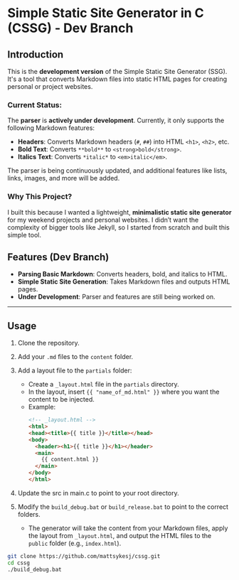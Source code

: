 # Simple Static Site Generator in C (CSSG) - Dev Branch

## Introduction

This is the **development version** of the Simple Static Site Generator (SSG). It's a tool that converts Markdown files into static HTML pages for creating personal or project websites.

### Current Status:
The **parser** is **actively under development**. Currently, it only supports the following Markdown features:

- **Headers**: Converts Markdown headers (`#`, `##`) into HTML `<h1>`, `<h2>`, etc.
- **Bold Text**: Converts `**bold**` to `<strong>bold</strong>`.
- **Italics Text**: Converts `*italic*` to `<em>italic</em>`.

The parser is being continuously updated, and additional features like lists, links, images, and more will be added.

### Why This Project?

I built this because I wanted a lightweight, **minimalistic static site generator** for my weekend projects and personal websites. I didn’t want the complexity of bigger tools like Jekyll, so I started from scratch and built this simple tool.

## Features (Dev Branch)

- **Parsing Basic Markdown**: Converts headers, bold, and italics to HTML.
- **Simple Static Site Generation**: Takes Markdown files and outputs HTML pages.
- **Under Development**: Parser and features are still being worked on.

---

## Usage

1. Clone the repository.
2. Add your `.md` files to the `content` folder.
3. Add a layout file to the `partials` folder:
   - Create a `_layout.html` file in the `partials` directory.
   - In the layout, insert `{{ "name_of_md.html" }}` where you want the content to be injected.
   - Example:
     ```html
     <!-- _layout.html -->
     <html>
     <head><title>{{ title }}</title></head>
     <body>
       <header><h1>{{ title }}</h1></header>
       <main>
         {{ content.html }}
       </main>
     </body>
     </html>
     ```

4. Update the src in main.c to point to your root directory.
5. Modify the `build_debug.bat` or `build_release.bat` to point to the correct folders.
   - The generator will take the content from your Markdown files, apply the layout from `_layout.html`, and output the HTML files to the `public` folder (e.g., `index.html`).

```bash
git clone https://github.com/mattsykesj/cssg.git
cd cssg
./build_debug.bat
